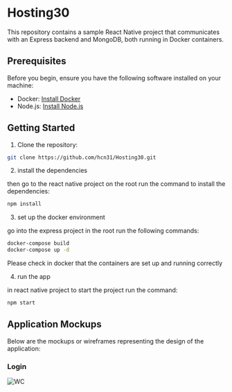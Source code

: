 # Hosting30
This repository contains a sample React Native project that communicates with an Express backend and MongoDB, both running in Docker containers.

## Prerequisites

Before you begin, ensure you have the following software installed on your machine:

- Docker: [Install Docker](https://docs.docker.com/get-docker/)
- Node.js: [Install Node.js](https://nodejs.org/)

## Getting Started

1. Clone the repository:

```bash
git clone https://github.com/hcn31/Hosting30.git
```
2. install the dependencies

then go to the react native project on the root run the command to install the dependencies:
```bash
npm install
```
3. set up the docker environment

go into the express project in the root run the following commands:
```bash
docker-compose build
docker-compose up -d
```
Please check in docker that the containers are set up and running correctly


4. run the app


in react native project to start the project run the command:
```bash
npm start
```

## Application Mockups

Below are the mockups or wireframes representing the design of the application:


### Login




![WC](https://github.com/hcn31/Hosting30/assets/100621841/59661f13-e903-48ac-aa4b-c84161422c74)
